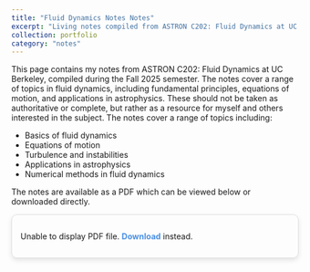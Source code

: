 ```yaml
---
title: "Fluid Dynamics Notes Notes"
excerpt: "Living notes compiled from ASTRON C202: Fluid Dynamics at UC Berkeley."
collection: portfolio
category: "notes"
---
```


This page contains my notes from ASTRON C202: Fluid Dynamics at UC Berkeley, compiled during the Fall 2025 semester.
The notes cover a range of topics in fluid dynamics, including fundamental principles, equations of motion,
and applications in astrophysics. These should not be taken as authoritative
or complete, but rather as a resource for myself and others interested in the subject. 
The notes cover a range of topics including:

- Basics of fluid dynamics
- Equations of motion
- Turbulence and instabilities
- Applications in astrophysics
- Numerical methods in fluid dynamics

The notes are available as a PDF which can be viewed below or downloaded directly.

<div class="cv-container">
  <object data="https://eliza-diggins.github.io/FluidDynamicsNotes/main.pdf" type="application/pdf" width="100%" height="700px">
    <p>Unable to display PDF file. <a href="https://eliza-diggins.github.io/FluidDynamicsNotes/main.pdf" class="download-link">Download</a> instead.</p>
  </object>
</div>

<style>
  h1 {
    text-align: center;
    font-size: 2.5em;
    margin-bottom: 20px;
  }

  .cv-container {
    border: 1px solid #ddd;
    border-radius: 10px;
    padding: 15px;
    box-shadow: 0 4px 8px rgba(0, 0, 0, 0.1);
    margin-bottom: 20px;
  }

  .download-link {
    color: #4a90e2;
    text-decoration: none;
    font-weight: bold;
  }

  .download-link:hover {
    text-decoration: underline;
    color: #357ab8;
  }
</style>
